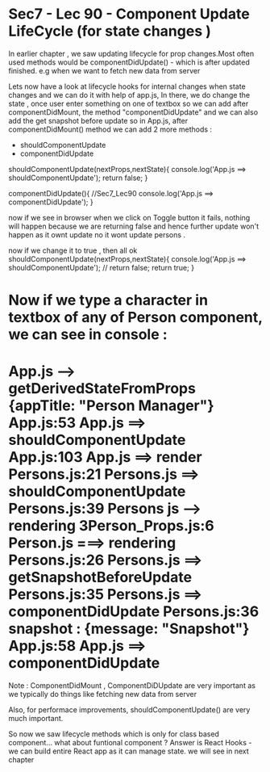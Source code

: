 Sec7 - Lec 90 - Component Update LifeCycle (for state changes )
=================================================================

In earlier chapter , we saw updating lifecycle for prop changes.Most often used methods would be
componentDidUpdate() - which is after updated finished.
e.g when we want to fetch new data from server

Lets now have a look at lifecycle hooks for internal changes when state changes and we can do it with help of app.js, 
In there, we do change the state , once user enter something on one of textbox  so we can add
after componentDidMount, the method "componentDidUpdate" and we can also add the get snapshot 
before update
so in App.js,
after  componentDidMount() method we can add 2 more methods :
- shouldComponentUpdate
- componentDidUpdate

 shouldComponentUpdate(nextProps,nextState){
  console.log('App.js ==> shouldComponentUpdate');
  return false;
 }

 componentDidUpdate(){  //Sec7_Lec90
    console.log('App.js ==> componentDidUpdate');
  }

  now if we see in browser when we click on Toggle button 
  it fails, nothing will happen because we are returning false and hence further update won't happen
  as it ownt update no it wont update persons .

  now if we change it to true , then all ok 
 shouldComponentUpdate(nextProps,nextState){
  console.log('App.js ==> shouldComponentUpdate');
  // return false;
     return true;
 }

 Now if we type a character in textbox of any of Person component, we can see in console :
=======================================================================================
   App.js --> getDerivedStateFromProps  {appTitle: "Person Manager"}
   App.js:53 App.js ==> shouldComponentUpdate
   App.js:103 App.js ==> render 
   Persons.js:21 Persons.js ==> shouldComponentUpdate
   Persons.js:39 Persons js --> rendering
   3Person_Props.js:6 Person.js ===> rendering 
   Persons.js:26 Persons.js ==> getSnapshotBeforeUpdate
   Persons.js:35 Persons.js ==> componentDidUpdate
   Persons.js:36 snapshot :  {message: "Snapshot"}
   App.js:58 App.js ==> componentDidUpdate
=======================================================================================

Note : ComponentDidMount , ComponentDiDUpdate are very important as we typically do things like 
fetching new data from server

Also, for performace improvements, shouldComponentUpdate() are very much important.

So now we saw lifecycle methods which is only for class based component...
what about funtional component ? 
Answer is React Hooks - we can build entire React app as it can manage state.
 we will see in next chapter
